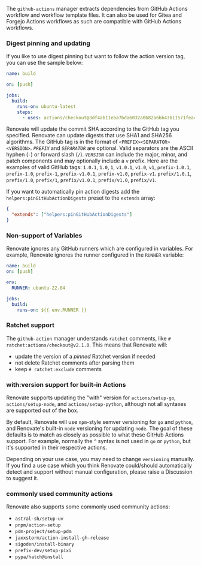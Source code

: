The `github-actions` manager extracts dependencies from GitHub Actions workflow and workflow template files.
It can also be used for Gitea and Forgejo Actions workflows as such are compatible with GitHub Actions workflows.

### Digest pinning and updating

If you like to use digest pinning but want to follow the action version tag, you can use the sample below:

```yaml
name: build

on: [push]

jobs:
  build:
    runs-on: ubuntu-latest
    steps:
      - uses: actions/checkout@3df4ab11eba7bda6032a0b82a6bb43b11571feac # v4.0.0
```

Renovate will update the commit SHA according to the GitHub tag you specified.
Renovate can update digests that use SHA1 and SHA256 algorithms.
The GitHub tag is in the format of `<PREFIX><SEPARATOR><VERSION>`.
_`PREFIX`_ and _`SEPARATOR`_ are optional.
Valid separators are the ASCII hyphen (`-`) or forward slash (`/`).
_`VERSION`_ can include the major, minor, and patch components and may optionally include a `v` prefix.
Here are the examples of valid GitHub tags:
`1.0.1`, `1.0`, `1`,
`v1.0.1`, `v1.0`, `v1`,
`prefix-1.0.1`, `prefix-1.0`, `prefix-1`,
`prefix-v1.0.1`, `prefix-v1.0`, `prefix-v1`.
`prefix/1.0.1`, `prefix/1.0`, `prefix/1`,
`prefix/v1.0.1`, `prefix/v1.0`, `prefix/v1`.

If you want to automatically pin action digests add the `helpers:pinGitHubActionDigests` preset to the `extends` array:

```json
{
  "extends": ["helpers:pinGitHubActionDigests"]
}
```

### Non-support of Variables

Renovate ignores any GitHub runners which are configured in variables.
For example, Renovate ignores the runner configured in the `RUNNER` variable:

```yaml
name: build
on: [push]

env:
  RUNNER: ubuntu-22.04

jobs:
  build:
    runs-on: ${{ env.RUNNER }}
```

### Ratchet support

The `github-action` manager understands `ratchet` comments, like `# ratchet:actions/checkout@v2.1.0`.
This means that Renovate will:

- update the version of a _pinned_ Ratchet version if needed
- not delete Ratchet comments after parsing them
- keep `# ratchet:exclude` comments

### with:version support for built-in Actions

Renovate supports updating the "with" version for `actions/setup-go`, `actions/setup-node`, and `actions/setup-python`, although not all syntaxes are supported out of the box.

By default, Renovate will use `npm`-style semver versioning for `go` and `python`, and Renovate's built-in `node` versioning for updating `node`.
The goal of these defaults is to match as closely as possible to what these GitHub Actions support.
For example, normally the `^` syntax is not used in `go` or `python`, but it's supported in their respective actions.

Depending on your use case, you may need to change `versioning` manually.
If you find a use case which you think Renovate could/should automatically detect and support without manual configuration, please raise a Discussion to suggest it.

### commonly used community actions

Renovate also supports some commonly used community actions:

- `astral-sh/setup-uv`
- `pnpm/action-setup`
- `pdm-project/setup-pdm`
- `jaxxstorm/action-install-gh-release`
- `sigoden/install-binary`
- `prefix-dev/setup-pixi`
- `pypa/hatch@install`
